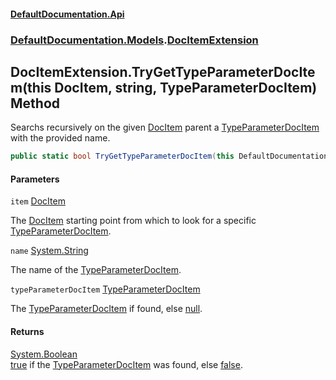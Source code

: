 #### [DefaultDocumentation.Api](index.md 'index')
### [DefaultDocumentation.Models](index.md#DefaultDocumentation.Models 'DefaultDocumentation.Models').[DocItemExtension](DocItemExtension.md 'DefaultDocumentation.Models.DocItemExtension')

## DocItemExtension.TryGetTypeParameterDocItem(this DocItem, string, TypeParameterDocItem) Method

Searchs recursively on the given [DocItem](DocItem.md 'DefaultDocumentation.Models.DocItem') parent a [TypeParameterDocItem](TypeParameterDocItem.md 'DefaultDocumentation.Models.Parameters.TypeParameterDocItem') with the provided name.

```csharp
public static bool TryGetTypeParameterDocItem(this DefaultDocumentation.Models.DocItem? item, string name, out DefaultDocumentation.Models.Parameters.TypeParameterDocItem? typeParameterDocItem);
```
#### Parameters

<a name='DefaultDocumentation.Models.DocItemExtension.TryGetTypeParameterDocItem(thisDefaultDocumentation.Models.DocItem,string,DefaultDocumentation.Models.Parameters.TypeParameterDocItem).item'></a>

`item` [DocItem](DocItem.md 'DefaultDocumentation.Models.DocItem')

The [DocItem](DocItem.md 'DefaultDocumentation.Models.DocItem') starting point from which to look for a specific [TypeParameterDocItem](TypeParameterDocItem.md 'DefaultDocumentation.Models.Parameters.TypeParameterDocItem').

<a name='DefaultDocumentation.Models.DocItemExtension.TryGetTypeParameterDocItem(thisDefaultDocumentation.Models.DocItem,string,DefaultDocumentation.Models.Parameters.TypeParameterDocItem).name'></a>

`name` [System.String](https_//docs.microsoft.com/en-us/dotnet/api/System.String 'System.String')

The name of the [TypeParameterDocItem](TypeParameterDocItem.md 'DefaultDocumentation.Models.Parameters.TypeParameterDocItem').

<a name='DefaultDocumentation.Models.DocItemExtension.TryGetTypeParameterDocItem(thisDefaultDocumentation.Models.DocItem,string,DefaultDocumentation.Models.Parameters.TypeParameterDocItem).typeParameterDocItem'></a>

`typeParameterDocItem` [TypeParameterDocItem](TypeParameterDocItem.md 'DefaultDocumentation.Models.Parameters.TypeParameterDocItem')

The [TypeParameterDocItem](TypeParameterDocItem.md 'DefaultDocumentation.Models.Parameters.TypeParameterDocItem') if found, else [null](https://docs.microsoft.com/en-us/dotnet/csharp/language-reference/keywords/null 'https://docs.microsoft.com/en-us/dotnet/csharp/language-reference/keywords/null').

#### Returns
[System.Boolean](https_//docs.microsoft.com/en-us/dotnet/api/System.Boolean 'System.Boolean')  
[true](https://docs.microsoft.com/en-us/dotnet/csharp/language-reference/builtin-types/bool 'https://docs.microsoft.com/en-us/dotnet/csharp/language-reference/builtin-types/bool') if the [TypeParameterDocItem](TypeParameterDocItem.md 'DefaultDocumentation.Models.Parameters.TypeParameterDocItem') was found, else [false](https://docs.microsoft.com/en-us/dotnet/csharp/language-reference/builtin-types/bool 'https://docs.microsoft.com/en-us/dotnet/csharp/language-reference/builtin-types/bool').